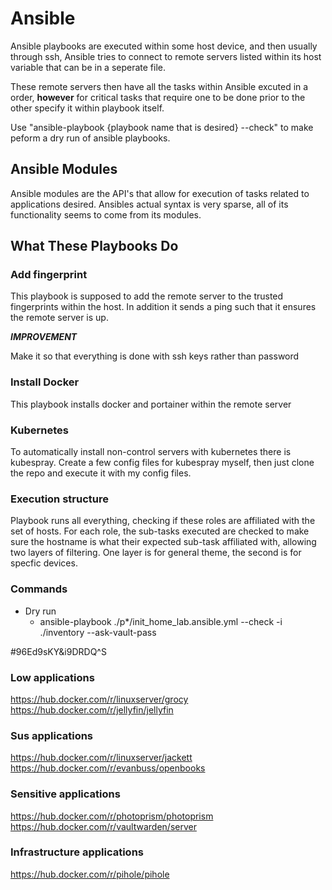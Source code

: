 # Ansible

Ansible playbooks are executed within some host device, and then usually through ssh, Ansible tries to connect to remote servers listed within its host variable that can be in a seperate file.

These remote servers then have all the tasks within Ansible excuted in a order, **however** for critical tasks that require one to be done prior to the other specify it within playbook itself.

Use "ansible-playbook {playbook name that is desired} --check" to make peform a dry run of ansible playbooks.

## Ansible Modules
Ansible modules are the API's that allow for execution of tasks related to applications desired. Ansibles actual syntax is very sparse,
all of its functionality seems to come from its modules.

## What These Playbooks Do

### Add fingerprint

This playbook is supposed to add the remote server to the trusted fingerprints within the host. In addition it sends a ping such that it ensures the remote server is up.

***IMPROVEMENT*** 

Make it so that everything is done with ssh keys rather than password


### Install Docker

This playbook installs docker and portainer within the remote server


### Kubernetes

To automatically install non-control servers with kubernetes there is kubespray.
Create a few config files for kubespray myself, then just clone the repo and execute it with my config files.

### Execution structure
Playbook runs all everything, checking if these roles are affiliated with the set of hosts. For each role, the sub-tasks executed are checked to make sure the hostname is what their expected sub-task affiliated with, allowing two layers of filtering. One layer is for general theme, the second is for specfic devices.

### Commands
- Dry run
    - ansible-playbook ./p*/init_home_lab.ansible.yml --check -i ./inventory --ask-vault-pass

#96Ed9sKY&i9DRDQ^S

### Low applications
https://hub.docker.com/r/linuxserver/grocy
https://hub.docker.com/r/jellyfin/jellyfin

### Sus applications
https://hub.docker.com/r/linuxserver/jackett
https://hub.docker.com/r/evanbuss/openbooks


### Sensitive applications
https://hub.docker.com/r/photoprism/photoprism
https://hub.docker.com/r/vaultwarden/server


### Infrastructure applications
https://hub.docker.com/r/pihole/pihole
